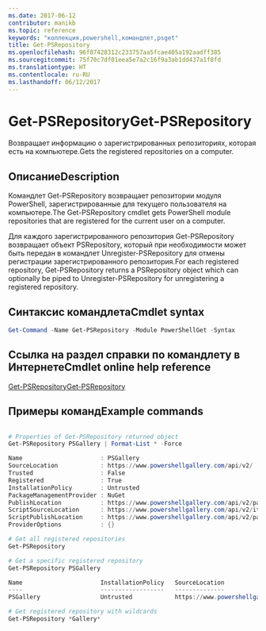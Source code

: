```yaml
---
ms.date: 2017-06-12
contributor: manikb
ms.topic: reference
keywords: "коллекция,powershell,командлет,psget"
title: Get-PSRepository
ms.openlocfilehash: 96f87428312c233757aa5fcae405a192aadff385
ms.sourcegitcommit: 75f70c7df01eea5e7a2c16f9a3ab1dd437a1f8fd
ms.translationtype: HT
ms.contentlocale: ru-RU
ms.lasthandoff: 06/12/2017
---
```

# <a name="get-psrepository"></a><span data-ttu-id="285c1-103">Get-PSRepository</span><span class="sxs-lookup"><span data-stu-id="285c1-103">Get-PSRepository</span></span>

<span data-ttu-id="285c1-104">Возвращает информацию о зарегистрированных репозиториях, которая есть на компьютере.</span><span class="sxs-lookup"><span data-stu-id="285c1-104">Gets the registered repositories on a computer.</span></span>

## <a name="description"></a><span data-ttu-id="285c1-105">Описание</span><span class="sxs-lookup"><span data-stu-id="285c1-105">Description</span></span>

<span data-ttu-id="285c1-106">Командлет Get-PSRepository возвращает репозитории модуля PowerShell, зарегистрированные для текущего пользователя на компьютере.</span><span class="sxs-lookup"><span data-stu-id="285c1-106">The Get-PSRepository cmdlet gets PowerShell module repositories that are registered for the current user on a computer.</span></span>

<span data-ttu-id="285c1-107">Для каждого зарегистрированного репозитория Get-PSRepository возвращает объект PSRepository, который при необходимости может быть передан в командлет Unregister-PSRepository для отмены регистрации зарегистрированного репозитория.</span><span class="sxs-lookup"><span data-stu-id="285c1-107">For each registered repository, Get-PSRepository returns a PSRepository object which can optionally be piped to Unregister-PSRepository for unregistering a registered repository.</span></span>

## <a name="cmdlet-syntax"></a><span data-ttu-id="285c1-108">Синтаксис командлета</span><span class="sxs-lookup"><span data-stu-id="285c1-108">Cmdlet syntax</span></span>
```powershell
Get-Command -Name Get-PSRepository -Module PowerShellGet -Syntax
```

## <a name="cmdlet-online-help-reference"></a><span data-ttu-id="285c1-109">Ссылка на раздел справки по командлету в Интернете</span><span class="sxs-lookup"><span data-stu-id="285c1-109">Cmdlet online help reference</span></span>

[<span data-ttu-id="285c1-110">Get-PSRepository</span><span class="sxs-lookup"><span data-stu-id="285c1-110">Get-PSRepository</span></span>](http://go.microsoft.com/fwlink/?LinkID=517127)

## <a name="example-commands"></a><span data-ttu-id="285c1-111">Примеры команд</span><span class="sxs-lookup"><span data-stu-id="285c1-111">Example commands</span></span>

```powershell

# Properties of Get-PSRepository returned object
Get-PSRepository PSGallery | Format-List * -Force

Name                      : PSGallery
SourceLocation            : https://www.powershellgallery.com/api/v2/
Trusted                   : False
Registered                : True
InstallationPolicy        : Untrusted
PackageManagementProvider : NuGet
PublishLocation           : https://www.powershellgallery.com/api/v2/package/
ScriptSourceLocation      : https://www.powershellgallery.com/api/v2/items/psscript/
ScriptPublishLocation     : https://www.powershellgallery.com/api/v2/package/
ProviderOptions           : {}

# Get all registered repositories
Get-PSRepository

# Get a specific registered repository
Get-PSRepository PSGallery

Name                      InstallationPolicy   SourceLocation
----                      ------------------   --------------
PSGallery                 Untrusted            https://www.powershellgallery.com/api/v2/

# Get registered repository with wildcards
Get-PSRepository *Gallery*

```

